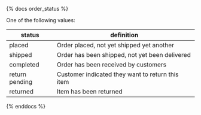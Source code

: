 {% docs order_status %}
	
One of the following values: 

| status         | definition                                       |
|----------------|--------------------------------------------------|
| placed         | Order placed, not yet shipped yet another        |
| shipped        | Order has been shipped, not yet been delivered   |
| completed      | Order has been received by customers             |
| return pending | Customer indicated they want to return this item |
| returned       | Item has been returned                           |

{% enddocs %}